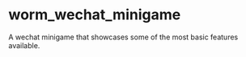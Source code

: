 # worm_wechat_minigame
A wechat minigame that showcases some of the most basic features available. 
